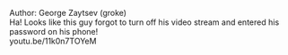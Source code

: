 Author: George Zaytsev (groke)<br>
Ha! Looks like this guy forgot to turn off his video stream and entered his password on his phone!<br>
youtu.be/11k0n7TOYeM